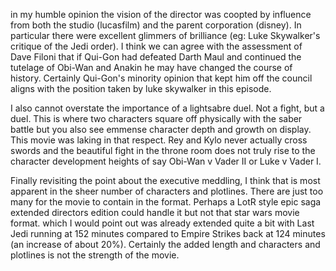 
in my humble opinion the vision of the director was coopted by influence from both the studio (lucasfilm) and the parent corporation (disney). In particular there were excellent glimmers of brilliance (eg: Luke Skywalker's critique of the Jedi order). I think we can agree with the assessment of Dave Filoni that if Qui-Gon had defeated Darth Maul and continued the tutelage of Obi-Wan and Anakin he may have changed the course of history. Certainly Qui-Gon's minority opinion that kept him off the council aligns with the position taken by luke skywalker in this episode.

I also cannot overstate the importance of a lightsabre duel. Not a fight, but a duel. This is where two characters square off physically with the saber battle but you also see emmense character depth and growth on display. This movie was laking in that respect. Rey and Kylo never actually cross swords and the beautiful fight in the throne room does not truly rise to the character development heights of say Obi-Wan v Vader II or Luke v Vader I.

Finally revisiting the point about the executive meddling, I think that is most apparent in the sheer number of characters and plotlines. There are just too many for the movie to contain in the format. Perhaps a LotR style epic saga extended directors edition could handle it but not that star wars movie format. which I would point out was already extended quite a bit with Last Jedi running at 152 minutes compared to Empire Strikes back at 124 minutes (an increase of about 20%). Certainly the added length and characters and plotlines is not the strength of the movie.
